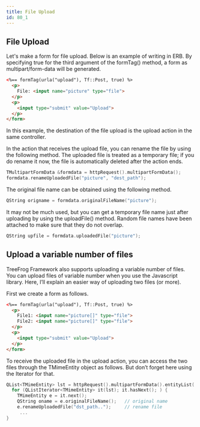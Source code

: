 ```yaml
---
title: File Upload
id: 80_1
---
```


## File Upload

Let's make a form for file upload. Below is an example of writing in ERB. By specifying true for the third argument of the formTag() method, a form as multipart/form-data will be generated.

```html
<%== formTag(urla("upload"), Tf::Post, true) %>
  <p>
    File: <input name="picture" type="file">
  </p>
  <p> 
    <input type="submit" value="Upload">
  </p>
</form>
```
 
In this example, the destination of the file upload is the upload action in the same controller.

In the action that receives the upload file, you can rename the file by using the following method. The uploaded file is treated as a temporary file; if you do rename it now, the file is automatically deleted after the action ends.

```c++
TMultipartFormData &formdata = httpRequest().multipartFormData();
formdata.renameUploadedFile("picture", "dest_path");
```

The original file name can be obtained using the following method.

```c++
QString origname = formdata.originalFileName("picture");
```
 
It may not be much used, but you can get a temporary file name just after uploading by using the uploadFile() method. Random file names have been attached to make sure that they do not overlap.

```c++
QString upfile = formdata.uploadedFile("picture");
``` 

## Upload a variable number of files

TreeFrog Framework also supports uploading a variable number of files. You can upload files of variable number when you use the Javascript library.  Here, I’ll explain an easier way of uploading two files (or more).

First we create a form as follows.

```html
<%== formTag(urla("upload"), Tf::Post, true) %>
  <p>
    File1: <input name="picture[]" type="file">
    File2: <input name="picture[]" type="file">
  </p>
  <p> 
    <input type="submit" value="Upload">
  </p>
</form>
```   

To receive the uploaded file in the upload action, you can access the two files through the TMimeEntity object as follows. But don’t forget here using the Iterator for that.

```c++
QList<TMimeEntity> lst = httpRequest().multipartFormData().entityList( "picture[]" );
  for (QListIterator<TMimeEntity> it(lst); it.hasNext(); ) {
    TMimeEntity e = it.next();
    QString oname = e.originalFileName();   // original name
    e.renameUploadedFile("dst_path..");     // rename file
     ...
}
```